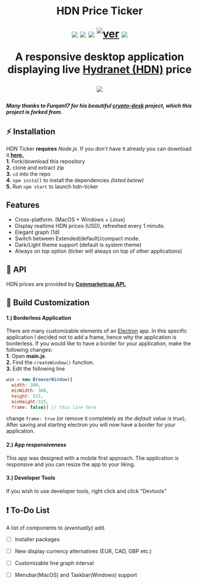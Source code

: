 <h1 align="center">HDN Price Ticker</p>

<p align="center">
  <a href="https://github.com/axios/axios"><img src="https://img.shields.io/badge/axios-0.18.0-blue.svg"></a>
  <a href="https://electronjs.org/"><img src="https://img.shields.io/badge/electron-2.0.8-blue.svg"></a>
  <a href="https://github.com/Furqan17/crypto-desk/blob/master/package.json"><img src="https://img.shields.io/badge/version-1.0.0-orange.svg"></a>
  <a href="https://technet.microsoft.com/en-us/library/bb496995.aspx"><img src="https://img.shields.io/badge/platform-win64%20%7C%20osx-brightgreen.svg" alt="ver"></a>
  <a href="https://opensource.org/licenses/MIT"><img src="https://img.shields.io/badge/license-MIT-ff69b4.svg"></a>
</p>

<p align="center"> <b> A responsive desktop application displaying live <a href="https://coinmarketcap.com/currencies/hydranet/">Hydranet (HDN)</a> price </b> </p>

<p align="center">
  <img src="https://i.snipboard.io/UZar95.jpg">
</p>

<h5>Many thanks to Furqan17 for his beautiful <a href="https://github.com/Furqan17/crypto-desk/">crypto-desk</a> project, which this project is forked from.</h5>

## :zap: Installation
HDN Ticker **requires** _Node.js_. If you don't have it already you can download it **[here.](https://nodejs.org/en/)**  
**1.** Fork/download this repository  
**2.** clone and extract zip    
**3.** `cd` into the repo  
**4.** `npm install` to install the dependencies *(listed below)*  
**5.** Run `npm start` to launch hdn-ticker

## Features
- Cross-platform. (MacOS + Windows + Linux)
- Display realtime HDN prices (USD), refreshed every 1 minute.
- Elegant graph (1d)
- Switch between Extended(default)/compact mode.
- Dark/Light theme support (default is system theme)
- Always on top option (ticker will always on top of other applications)

## :currency_exchange: API 
HDN prices are provided by **[Coinmarketcap API.](https://coinmarketcap.com/currencies/hydranet/)**  

## :wrench: Build Customization
#### 1.) Borderless Application
There are many customizable elements of an [Electron](https://electronjs.org) app. In this specific application I decided not to add a frame, hence why the application is borderless. If you would like to have a border for your application, make the following changes:  
**1.** Open **main.js**.  
**2.** Find the `createWindow()` function.  
**3.** Edit the following line
```javascript
win = new BrowserWindow({
  width: 300, 
  minWidth: 300, 
  height: 515, 
  minHeight:515, 
  frame: false}) // this line here
  ``` 
  change `frame: true` (or remove it completely *as the default value is true*), After saving and starting electron you will now have a border for your application.

#### 2.) App responsiveness
This app was designed with a mobile first approach. The application is responsive and you can resize the app to your liking.

#### 3.) Developer Tools
If you wish to use developer tools, right click and click "Devtools"

## :heavy_exclamation_mark: To-Do List
A list of components to *(eventually)* add.
- [ ] Installer packages
- [ ] New display currency alternatives (EUR, CAD, GBP etc.)
- [ ] Customizable line graph interval
- [ ] Menubar(MacOS) and Taskbar(Windows) support



